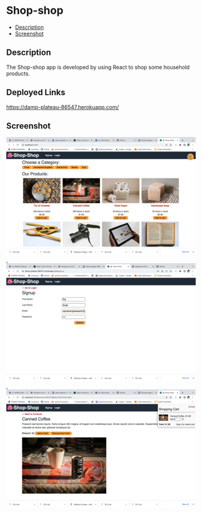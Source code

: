 # Shop-shop

* [Description](#description)
* [Screenshot](#Screenshot)

## Description
The Shop-shop app is developed by using React to shop some household products.

## Deployed Links
https://damp-plateau-86547.herokuapp.com/
## Screenshot
![screenshot](pic1.png),
![screenshot](pic2.png),
![screenshot](pic3.png)